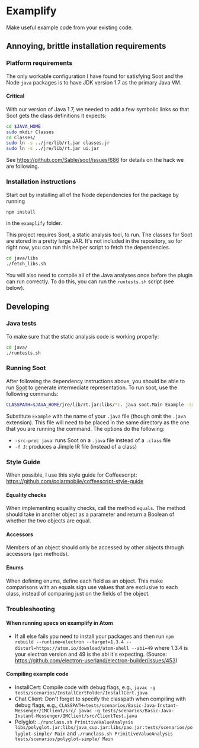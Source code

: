 # Examplify

Make useful example code from your existing code.

## Annoying, brittle installation requirements

### Platform requirements

The only workable configuration I have found for satisfying
Soot and the Node `java` packages is to have JDK version 1.7
as the primary Java VM.

#### Critical
With our version of Java 1.7, we needed to add a few symbolic
links so that Soot gets the class definitions it expects:

```bash
cd $JAVA_HOME
sudo mkdir Classes
cd Classes/
sudo ln -s ../jre/lib/rt.jar classes.jr
sudo ln -s ../jre/lib/rt.jar ui.jar
```


See https://github.com/Sable/soot/issues/686 for details on the
hack we are following.

### Installation instructions

Start out by installing all of the Node dependencies for the
package by running

```bash
npm install
```
in the `examplify` folder.

This project requires Soot, a static analysis tool, to run.
The classes for Soot are stored in a pretty large JAR.  It's
not included in the repository, so for right now, you can
run this helper script to fetch the dependencies.

```bash
cd java/libs
./fetch_libs.sh
```

You will also need to compile all of the Java analyses once
before the plugin can run correctly.  To do this, you can
run the `runtests.sh` script (see below).

## Developing

### Java tests

To make sure that the static analysis code is working properly:

```bash
cd java/
./runtests.sh
```

### Running Soot

After following the dependency instructions above, you should
be able to run [Soot](https://github.com/Sable/soot) to
generate intermediate representation.  To run soot, use the
following commands:

```bash
CLASSPATH=$JAVA_HOME/jre/lib/rt.jar:libs/*:. java soot.Main Example -src-prec java -f J
```

Substitute `Example` with the name of your `.java` file
(though omit the `.java` extension).  This file will need to
be placed in the same directory as the one that you are
running the command.  The options do the following:
* `-src-prec java`: runs Soot on a `.java` file instead of a
    `.class` file
* `-f J`: produces a Jimple IR file (instead of a class)

### Style Guide

When possible, I use this style guide for Coffeescript:
https://github.com/polarmobile/coffeescript-style-guide

#### Equality checks

When implementing equality checks, call the method `equals`.
The method should take in another object as a parameter and
return a Boolean of whether the two objects are equal.

#### Accessors

Members of an object should only be accessed by other
objects through accessors (`get` methods).

#### Enums

When defining enums, define each field as an object.  This
make comparisons with an equals sign use values that are
exclusive to each class, instead of comparing just on the
fields of the object.

### Troubleshooting

#### When running specs on examplify in Atom

* If all else fails you need to install your packages and then run `npm rebuild --runtime=electron --target=1.3.4 --disturl=https://atom.io/download/atom-shell --abi=49` where 1.3.4 is your electron version and 49 is the abi it's expecting. (Source: https://github.com/electron-userland/electron-builder/issues/453)

#### Compiling example code

* InstallCert: Compile code with debug flags, e.g., `javac -g tests/scenarios/InstallCertFolder/InstallCert.java`
* Chat Client: Don't forget to specify the classpath when compiling with debug flags, e.g., `CLASSPATH=tests/scenarios/Basic-Java-Instant-Messenger/IMClient/src/ javac -g tests/scenarios/Basic-Java-Instant-Messenger/IMClient/src/ClientTest.java`
* Polyglot: `./runclass.sh PrimitiveValueAnalysis libs/polyglot.jar:libs/java_cup.jar:libs/pao.jar:tests/scenarios/polyglot-simple/ Main` and `./runclass.sh PrimitiveValueAnalysis tests/scenarios/polyglot-simple/ Main`
